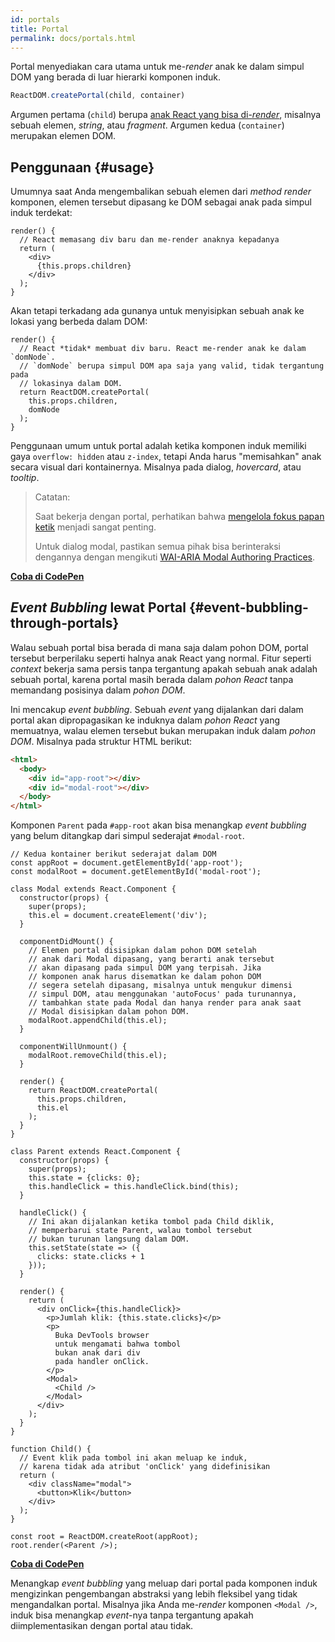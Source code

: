 ```yaml
---
id: portals
title: Portal
permalink: docs/portals.html
---
```


Portal menyediakan cara utama untuk me-*render* anak ke dalam simpul DOM yang berada di luar hierarki komponen induk.

```js
ReactDOM.createPortal(child, container)
```

Argumen pertama (`child`) berupa [anak React yang bisa di-*render*](/docs/react-component.html#render), misalnya sebuah elemen, *string*, atau *fragment*. Argumen kedua (`container`) merupakan elemen DOM.

## Penggunaan {#usage}

Umumnya saat Anda mengembalikan sebuah elemen dari *method* *render* komponen, elemen tersebut dipasang ke DOM sebagai anak pada simpul induk terdekat:

```js{4,6}
render() {
  // React memasang div baru dan me-render anaknya kepadanya
  return (
    <div>
      {this.props.children}
    </div>
  );
}
```

Akan tetapi terkadang ada gunanya untuk menyisipkan sebuah anak ke lokasi yang berbeda dalam DOM:

```js{6}
render() {
  // React *tidak* membuat div baru. React me-render anak ke dalam `domNode`.
  // `domNode` berupa simpul DOM apa saja yang valid, tidak tergantung pada 
  // lokasinya dalam DOM.
  return ReactDOM.createPortal(
    this.props.children,
    domNode
  );
}
```

Penggunaan umum untuk portal adalah ketika komponen induk memiliki gaya `overflow: hidden` atau `z-index`, tetapi Anda harus "memisahkan" anak secara visual dari kontainernya. Misalnya pada dialog, *hovercard*, atau *tooltip*.

> Catatan:
>
> Saat bekerja dengan portal, perhatikan bahwa [mengelola fokus papan ketik](/docs/accessibility.html#programmatically-managing-focus) menjadi sangat penting.
>
> Untuk dialog modal, pastikan semua pihak bisa berinteraksi dengannya dengan mengikuti [WAI-ARIA Modal Authoring Practices](https://www.w3.org/TR/wai-aria-practices-1.1/#dialog_modal).

[**Coba di CodePen**](https://codepen.io/gaearon/pen/yzMaBd)

## *Event Bubbling* lewat Portal {#event-bubbling-through-portals}

Walau sebuah portal bisa berada di mana saja dalam pohon DOM, portal tersebut berperilaku seperti halnya anak React yang normal. Fitur seperti *context* bekerja sama persis tanpa tergantung apakah sebuah anak adalah sebuah portal, karena portal masih berada dalam *pohon React* tanpa memandang posisinya dalam *pohon DOM*.

Ini mencakup *event bubbling*. Sebuah *event* yang dijalankan dari dalam portal akan dipropagasikan ke induknya dalam *pohon React* yang memuatnya, walau elemen tersebut bukan merupakan induk dalam *pohon DOM*. Misalnya pada struktur HTML berikut:

```html
<html>
  <body>
    <div id="app-root"></div>
    <div id="modal-root"></div>
  </body>
</html>
```

Komponen `Parent` pada `#app-root` akan bisa menangkap *event bubbling* yang belum ditangkap dari simpul sederajat `#modal-root`.

```js{28-31,42-49,53,61-63,70-71,74}
// Kedua kontainer berikut sederajat dalam DOM
const appRoot = document.getElementById('app-root');
const modalRoot = document.getElementById('modal-root');

class Modal extends React.Component {
  constructor(props) {
    super(props);
    this.el = document.createElement('div');
  }

  componentDidMount() {
    // Elemen portal disisipkan dalam pohon DOM setelah
    // anak dari Modal dipasang, yang berarti anak tersebut
    // akan dipasang pada simpul DOM yang terpisah. Jika 
    // komponen anak harus disematkan ke dalam pohon DOM
    // segera setelah dipasang, misalnya untuk mengukur dimensi
    // simpul DOM, atau menggunakan 'autoFocus' pada turunannya, 
    // tambahkan state pada Modal dan hanya render para anak saat
    // Modal disisipkan dalam pohon DOM.
    modalRoot.appendChild(this.el);
  }

  componentWillUnmount() {
    modalRoot.removeChild(this.el);
  }

  render() {
    return ReactDOM.createPortal(
      this.props.children,
      this.el
    );
  }
}

class Parent extends React.Component {
  constructor(props) {
    super(props);
    this.state = {clicks: 0};
    this.handleClick = this.handleClick.bind(this);
  }

  handleClick() {
    // Ini akan dijalankan ketika tombol pada Child diklik,
    // memperbarui state Parent, walau tombol tersebut
    // bukan turunan langsung dalam DOM.
    this.setState(state => ({
      clicks: state.clicks + 1
    }));
  }

  render() {
    return (
      <div onClick={this.handleClick}>
        <p>Jumlah klik: {this.state.clicks}</p>
        <p>
          Buka DevTools browser
          untuk mengamati bahwa tombol
          bukan anak dari div
          pada handler onClick.
        </p>
        <Modal>
          <Child />
        </Modal>
      </div>
    );
  }
}

function Child() {
  // Event klik pada tombol ini akan meluap ke induk,
  // karena tidak ada atribut 'onClick' yang didefinisikan
  return (
    <div className="modal">
      <button>Klik</button>
    </div>
  );
}

const root = ReactDOM.createRoot(appRoot);
root.render(<Parent />);
```

[**Coba di CodePen**](https://codepen.io/gaearon/pen/jGBWpE)

Menangkap *event bubbling* yang meluap dari portal pada komponen induk mengizinkan pengembangan abstraksi yang lebih fleksibel yang tidak mengandalkan portal. Misalnya jika Anda me-*render* komponen `<Modal />`, induk bisa menangkap *event*-nya tanpa tergantung apakah diimplementasikan dengan portal atau tidak.
